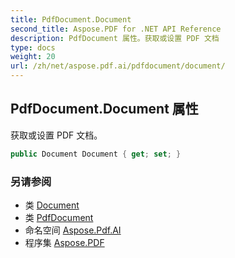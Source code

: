 ```yaml
---
title: PdfDocument.Document
second_title: Aspose.PDF for .NET API Reference
description: PdfDocument 属性。获取或设置 PDF 文档
type: docs
weight: 20
url: /zh/net/aspose.pdf.ai/pdfdocument/document/
---
```

## PdfDocument.Document 属性

获取或设置 PDF 文档。

```csharp
public Document Document { get; set; }
```

### 另请参阅

* 类 [Document](../../../aspose.pdf/document/)
* 类 [PdfDocument](../)
* 命名空间 [Aspose.Pdf.AI](../../../aspose.pdf.ai/)
* 程序集 [Aspose.PDF](../../../)
